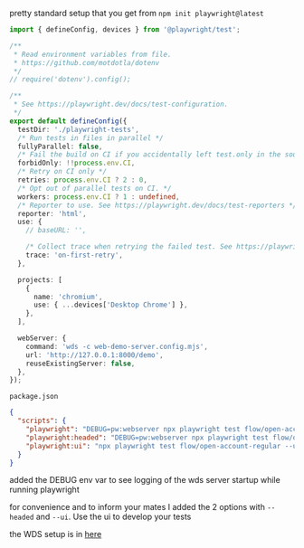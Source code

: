 pretty standard setup that you get from `npm init playwright@latest`

```typescript
import { defineConfig, devices } from '@playwright/test';

/**
 * Read environment variables from file.
 * https://github.com/motdotla/dotenv
 */
// require('dotenv').config();

/**
 * See https://playwright.dev/docs/test-configuration.
 */
export default defineConfig({
  testDir: './playwright-tests',
  /* Run tests in files in parallel */
  fullyParallel: false,
  /* Fail the build on CI if you accidentally left test.only in the source code. */
  forbidOnly: !!process.env.CI,
  /* Retry on CI only */
  retries: process.env.CI ? 2 : 0,
  /* Opt out of parallel tests on CI. */
  workers: process.env.CI ? 1 : undefined,
  /* Reporter to use. See https://playwright.dev/docs/test-reporters */
  reporter: 'html',
  use: {
    // baseURL: '',

    /* Collect trace when retrying the failed test. See https://playwright.dev/docs/trace-viewer */
    trace: 'on-first-retry',
  },

  projects: [
    {
      name: 'chromium',
      use: { ...devices['Desktop Chrome'] },
    },
  ],

  webServer: {
    command: 'wds -c web-demo-server.config.mjs',
    url: 'http://127.0.0.1:8000/demo',
    reuseExistingServer: false,
  },
});
```

`package.json`
```json
{
  "scripts": {
    "playwright": "DEBUG=pw:webserver npx playwright test flow/open-account-regular ",
    "playwright:headed": "DEBUG=pw:webserver npx playwright test flow/open-account-regular --headed",
    "playwright:ui": "npx playwright test flow/open-account-regular --ui",
  }
}
```
added the DEBUG env var to see logging of the wds server startup while running playwright

for convenience and to inform your mates I added the 2 options with `--headed` and `--ui`. Use the ui to develop your tests

the WDS setup is in [here](web-dev-server.md)

